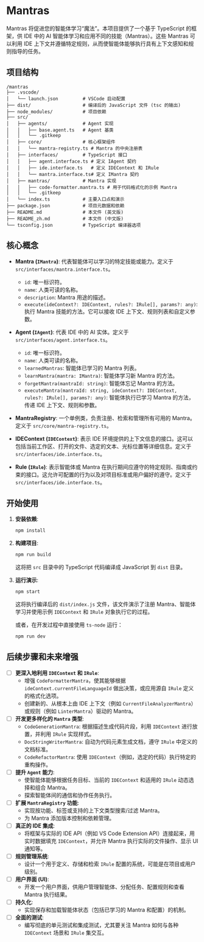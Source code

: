 # Mantras

Mantras 将促进您的智能体学习“魔法”。本项目提供了一个基于 TypeScript 的框架，供 IDE 中的 AI 智能体学习和应用不同的技能（Mantras）。这些 Mantras 可以利用 IDE 上下文并遵循特定规则，从而使智能体能够执行具有上下文感知和规则指导的任务。

## 项目结构

```
/mantras
├── .vscode/
│   └── launch.json         # VSCode 启动配置
├── dist/                   # 编译后的 JavaScript 文件 (tsc 的输出)
├── node_modules/           # 项目依赖
├── src/
│   ├── agents/             # Agent 实现
│   │   ├── base.agent.ts   # Agent 基类
│   │   └── .gitkeep
│   ├── core/               # 核心框架组件
│   │   └── mantra-registry.ts # Mantra 的中央注册表
│   ├── interfaces/         # TypeScript 接口
│   │   ├── agent.interface.ts # 定义 IAgent 契约
│   │   ├── ide.interface.ts   # 定义 IDEContext 和 IRule
│   │   └── mantra.interface.ts# 定义 IMantra 契约
│   ├── mantras/            # Mantra 实现
│   │   ├── code-formatter.mantra.ts # 用于代码格式化的示例 Mantra
│   │   └── .gitkeep
│   └── index.ts            # 主要入口点和演示
├── package.json            # 项目元数据和依赖
├── README.md               # 本文件 (英文版)
├── README_zh.md            # 本文件 (中文版)
└── tsconfig.json           # TypeScript 编译器选项
```

## 核心概念

- **Mantra (`IMantra`)**: 代表智能体可以学习的特定技能或能力。定义于 `src/interfaces/mantra.interface.ts`。
  - `id`: 唯一标识符。
  - `name`: 人类可读的名称。
  - `description`: Mantra 用途的描述。
  - `execute(ideContext?: IDEContext, rules?: IRule[], params?: any)`: 执行 Mantra 技能的方法。它可以接收 IDE 上下文、规则列表和自定义参数。

- **Agent (`IAgent`)**: 代表 IDE 中的 AI 实体。定义于 `src/interfaces/agent.interface.ts`。
  - `id`: 唯一标识符。
  - `name`: 人类可读的名称。
  - `learnedMantras`: 智能体已学习的 Mantra 列表。
  - `learnMantra(mantra: IMantra)`: 智能体学习新 Mantra 的方法。
  - `forgetMantra(mantraId: string)`: 智能体忘记 Mantra 的方法。
  - `executeMantra(mantraId: string, ideContext?: IDEContext, rules?: IRule[], params?: any)`: 智能体执行已学习 Mantra 的方法，传递 IDE 上下文、规则和参数。

- **MantraRegistry**: 一个单例类，负责注册、检索和管理所有可用的 Mantra。定义于 `src/core/mantra-registry.ts`。

- **IDEContext (`IDEContext`)**: 表示 IDE 环境提供的上下文信息的接口。这可以包括当前工作区、打开的文件、选定的文本、光标位置等详细信息。定义于 `src/interfaces/ide.interface.ts`。

- **Rule (`IRule`)**: 表示智能体或 Mantra 在执行期间应遵守的特定规则、指南或约束的接口。这允许可配置的行为以及对项目标准或用户偏好的遵守。定义于 `src/interfaces/ide.interface.ts`。

## 开始使用

1.  **安装依赖**: 
    ```bash
    npm install
    ```

2.  **构建项目**: 
    ```bash
    npm run build
    ```
    这将把 `src` 目录中的 TypeScript 代码编译成 JavaScript 到 `dist` 目录。

3.  **运行演示**: 
    ```bash
    npm start
    ```
    这将执行编译后的 `dist/index.js` 文件，该文件演示了注册 Mantra、智能体学习并使用示例 `IDEContext` 和 `IRule` 对象执行它的过程。

    或者，在开发过程中直接使用 `ts-node` 运行：
    ```bash
    npm run dev
    ```

## 后续步骤和未来增强

- [ ] **更深入地利用 `IDEContext` 和 `IRule`**:
  - 增强 `CodeFormatterMantra`，使其能够根据 `ideContext.currentFileLanguageId` 做出决策，或应用源自 `IRule` 定义的格式化选项。
  - 创建新的、从根本上由 IDE 上下文（例如 `CurrentFileAnalyzerMantra`）或规则（例如 `LinterMantra`）驱动的 Mantra。
- [ ] **开发更多样化的 `Mantra` 类型**:
  - `CodeGenerationMantra`: 根据描述生成代码片段，利用 `IDEContext` 进行放置，并利用 `IRule` 实现样式。
  - `DocStringWriterMantra`: 自动为代码元素生成文档，遵守 `IRule` 中定义的文档标准。
  - `CodeRefactorMantra`: 使用 `IDEContext`（例如，选定的代码）执行特定的重构操作。
- [ ] **提升 `Agent` 能力**:
  - 使智能体能够根据任务目标、当前的 `IDEContext` 和适用的 `IRule` 动态选择和组合 Mantra。
  - 探索智能体间的通信和协作任务执行。
- [ ] **扩展 `MantraRegistry` 功能**:
  - 实现按功能、标签或支持的上下文类型搜索/过滤 Mantra。
  - 为 Mantra 添加版本控制和依赖管理。
- [ ] **真正的 IDE 集成**: 
  - 将框架与实际的 IDE API（例如 VS Code Extension API）连接起来，用实时数据填充 `IDEContext`，并允许 Mantra 执行实际的文件操作、显示 UI 通知等。
- [ ] **规则管理系统**:
  - 设计一个用于定义、存储和检索 `IRule` 配置的系统，可能是在项目或用户级别。
- [ ] **用户界面 (UI)**:
  - 开发一个用户界面，供用户管理智能体、分配任务、配置规则和查看 Mantra 执行结果。
- [ ] **持久化**: 
  - 实现保存和加载智能体状态（包括已学习的 Mantra 和配置）的机制。
- [ ] **全面的测试**: 
  - 编写彻底的单元测试和集成测试，尤其要关注 Mantra 如何与各种 `IDEContext` 场景和 `IRule` 集交互。
